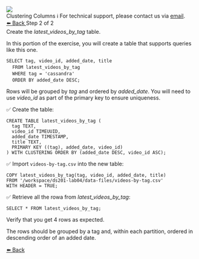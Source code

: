 <!-- TOP -->
<div class="top">
  <img class="scenario-academy-logo" src="https://datastax-academy.github.io/katapod-shared-assets/images/ds-academy-2023.svg" />
  <div class="scenario-title-section">
    <span class="scenario-title">Clustering Columns</span>
    <span class="scenario-subtitle">ℹ️ For technical support, please contact us via <a href="mailto:academy@datastax.com">email</a>.</span>
  </div>
</div>

<!-- NAVIGATION -->
<div id="navigation-bottom" class="navigation-bottom">
 <a href='command:katapod.loadPage?[{"step":"step1"}]'
   class="btn btn-dark navigation-bottom-left">⬅️ Back
 </a>
<span class="step-count"> Step 2 of 2</span>
</div>

<!-- CONTENT -->

<div class="step-title">Create the <i>latest_videos_by_tag</i> table.</div>

In this portion of the exercise, you will create a table that supports queries like this one.

`SELECT tag, video_id, added_date, title`<br>
&nbsp;&nbsp;&nbsp;&nbsp;`FROM latest_videos_by_tag`<br>
&nbsp;&nbsp;&nbsp;&nbsp;`WHERE tag = 'cassandra'`<br>
&nbsp;&nbsp;&nbsp;&nbsp;`ORDER BY added_date DESC;`

Rows will be grouped by *tag* and ordered by *added_date*. You will need to use *video_id* as part of the primary key to ensure uniqueness.

✅ Create the table:
```
CREATE TABLE latest_videos_by_tag (
  tag TEXT,
  video_id TIMEUUID,
  added_date TIMESTAMP,
  title TEXT,
  PRIMARY KEY ((tag), added_date, video_id)
) WITH CLUSTERING ORDER BY (added_date DESC, video_id ASC);
```

✅ Import `videos-by-tag.csv` into the new table:
```
COPY latest_videos_by_tag(tag, video_id, added_date, title)
FROM '/workspace/ds201-lab04/data-files/videos-by-tag.csv'
WITH HEADER = TRUE;
```

✅ Retrieve all the rowa from *latest_videos_by_tag*:
```
SELECT * FROM latest_videos_by_tag;
```


Verify that you get 4 rows as expected.

The rows should be grouped by a tag and, within each partition, ordered in descending order of an added date.



<!-- NAVIGATION -->
<div id="navigation-bottom" class="navigation-bottom">
 <a href='command:katapod.loadPage?[{"step":"step1"}]'
   class="btn btn-dark navigation-bottom-left">⬅️ Back
 </a>
</div>
